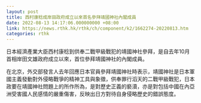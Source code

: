 ```yaml
---
layout: post
title: 西村康稔成岸田政府成立以來首名參拜靖國神社內閣成員
date: 2022-08-13 14:17:06.000000000 +08:00
link: https://news.rthk.hk/rthk/ch/component/k2/1662274-20220813.htm
categories: rthk
---
```


日本經濟產業大臣西村康稔到供奉二戰甲級戰犯的靖國神社參拜，是自去年10月首相岸田文雄政府成立以來，首位參拜靖國神社的內閣成員。

在北京，外交部發言人去年回應日本官員參拜靖國神社時表示，靖國神社是日本軍國主義發動對外侵略戰爭的精神工具與象徵，供奉罪行滔天的二戰甲級戰犯，日本政要在靖國神社問題上的所作所為，是對歷史正義的褻瀆，亦是對包括中國在內亞洲受害國人民感情的嚴重傷害，反映出日方對待自身侵略歷史的錯誤態度。
